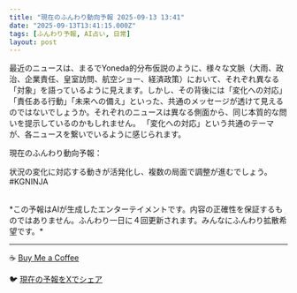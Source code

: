 ```yaml
---
title: "現在のふんわり動向予報 2025-09-13 13:41"
date: "2025-09-13T13:41:15.000Z"
tags: [ふんわり予報, AI占い, 日常]
layout: post
---
```


最近のニュースは、まるでYoneda的分布仮説のように、様々な文脈（大雨、政治、企業責任、皇室訪問、航空ショー、経済政策）において、それぞれ異なる「対象」を語っているように見えます。しかし、その背後には「変化への対応」「責任ある行動」「未来への備え」といった、共通のメッセージが透けて見えるのではないでしょうか。それぞれのニュースは異なる側面から、同じ本質的な問いを提示しているのかもしれません。  「変化への対応」という共通のテーマが、各ニュースを繋いでいるように感じられます。


現在のふんわり動向予報：

状況の変化に対応する動きが活発化し、複数の局面で調整が進むでしょう。 #KGNINJA

<br>
*この予報はAIが生成したエンターテイメントです。内容の正確性を保証するものではありません。ふんわり一日に４回更新されます。みんなにふんわり拡散希望です。*

---
☕️ [Buy Me a Coffee](https://www.buymeacoffee.com/kgninja)

🐦 [現在の予報をXでシェア](https://twitter.com/intent/tweet?text=%E7%8F%BE%E5%9C%A8%E3%81%AE%E3%81%B5%E3%82%93%E3%82%8F%E3%82%8A%E4%BA%88%E5%A0%B1%3A%20%E3%80%8C%E6%9C%80%E8%BF%91%E3%81%AE%E3%83%8B%E3%83%A5%E3%83%BC%E3%82%B9%E3%81%AF%E3%80%81%E3%81%BE%E3%82%8B%E3%81%A7Yoneda%E7%9A%84%E5%88%86%E5%B8%83%E4%BB%AE%E8%AA%AC%E3%81%AE%E3%82%88%E3%81%86%E3%81%AB%E3%80%81%E6%A7%98%E3%80%85%E3%81%AA%E6%96%87%E8%84%88%EF%BC%88%E5%A4%A7%E9%9B%A8%E3%80%81%E6%94%BF%E6%B2%BB%E3%80%81%E4%BC%81%E6%A5%AD%E8%B2%AC%E4%BB%BB%E3%80%81%E7%9A%87%E5%AE%A4%E8%A8%AA%E5%95%8F%E3%80%81%E8%88%AA%E7%A9%BA%E3%82%B7%E3%83%A7%E3%83%BC%E3%80%81%E7%B5%8C%E6%B8%88%E6%94%BF%E7%AD%96%EF%BC%89%E3%81%AB%E3%81%8A%E3%81%84%E3%81%A6%E3%80%81%E3%81%9D%E3%82%8C%E3%81%9E%E3%82%8C%E7%95%B0%E3%81%AA%E3%82%8B%E3%80%8C%E5%AF%BE%E8%B1%A1%E3%80%8D%E3%82%92%E8%AA%9E%E3%81%A3%E3%81%A6%E3%81%84%E3%82%8B%E3%82%88%E3%81%86%E3%81%AB%E8%A6%8B%E3%81%88%E3%81%BE%E3%81%99%E3%80%82%E3%80%8D%23KGNINJA%20%E7%B6%9A%E3%81%8D%E3%81%AF%E3%83%96%E3%83%AD%E3%82%B0%E3%81%A7%EF%BC%81%F0%9F%91%87&url=https%3A%2F%2Fkg-ninja.github.io%2FFunwariyoso%2F)
